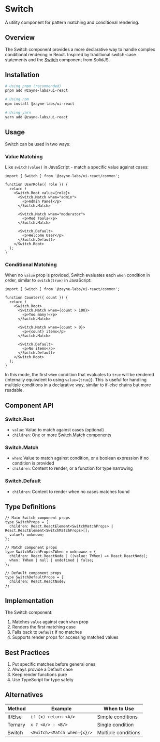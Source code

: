 # Switch

A utility component for pattern matching and conditional rendering.

## Overview

The Switch component provides a more declarative way to handle complex conditional rendering in React. Inspired by traditional switch-case statements and the [Switch](https://docs.solidjs.com/reference/components/switch-and-match) component from SolidJS.

## Installation

```bash
# Using pnpm (recommended)
pnpm add @zayne-labs/ui-react

# Using npm
npm install @zayne-labs/ui-react

# Using yarn
yarn add @zayne-labs/ui-react
```

## Usage

Switch can be used in two ways:

### Value Matching

Like `switch(value)` in JavaScript - match a specific value against cases:

```tsx
import { Switch } from '@zayne-labs/ui-react/common';

function UserRole({ role }) {
  return (
    <Switch.Root value={role}>
      <Switch.Match when="admin">
        <p>Admin Panel</p>
      </Switch.Match>

      <Switch.Match when="moderator">
        <p>Mod Tools</p>
      </Switch.Match>

      <Switch.Default>
        <p>Welcome User</p>
      </Switch.Default>
    </Switch.Root>
  );
}
```

### Conditional Matching

When no `value` prop is provided, Switch evaluates each `when` condition in order, similar to `switch(true)` in JavaScript:

```tsx
import { Switch } from '@zayne-labs/ui-react/common';

function Counter({ count }) {
  return (
    <Switch.Root>
      <Switch.Match when={count > 100}>
        <p>Too many!</p>
      </Switch.Match>

      <Switch.Match when={count > 0}>
        <p>{count} items</p>
      </Switch.Match>

      <Switch.Default>
        <p>No items</p>
      </Switch.Default>
    </Switch.Root>
  );
}
```

In this mode, the first `when` condition that evaluates to `true` will be rendered (internally equivalent to using `value={true}`). This is useful for handling multiple conditions in a declarative way, similar to if-else chains but more readable.

## Component API

### Switch.Root

- `value`: Value to match against cases (optional)
- `children`: One or more Switch.Match components

### Switch.Match

- `when`: Value to match against condition, or a boolean expression if no condition is provided
- `children`: Content to render, or a function for type narrowing

### Switch.Default

- `children`: Content to render when no cases matches found

## Type Definitions

```tsx
// Main Switch component props
type SwitchProps = {
  children: React.ReactElement<SwitchMatchProps> | React.ReactElement<SwitchMatchProps>[];
  value?: unknown;
};

// Match component props
type SwitchMatchProps<TWhen = unknown> = {
  children: React.ReactNode | ((value: TWhen) => React.ReactNode);
  when: TWhen | null | undefined | false;
};

// Default component props
type SwitchDefaultProps = {
  children: React.ReactNode;
};
```

## Implementation

The Switch component:

1. Matches `value` against each `when` prop
2. Renders the first matching case
3. Falls back to `Default` if no matches
4. Supports render props for accessing matched values

## Best Practices

1. Put specific matches before general ones
2. Always provide a Default case
3. Keep render functions pure
4. Use TypeScript for type safety

## Alternatives

| Method | Example | When to Use |
|--------|---------|-------------|
| If/Else | `if (x) return <A/>` | Simple conditions |
| Ternary | `x ? <A/> : <B/>` | Single condition |
| Switch | `<Switch><Match when={x}/>` | Multiple conditions |
